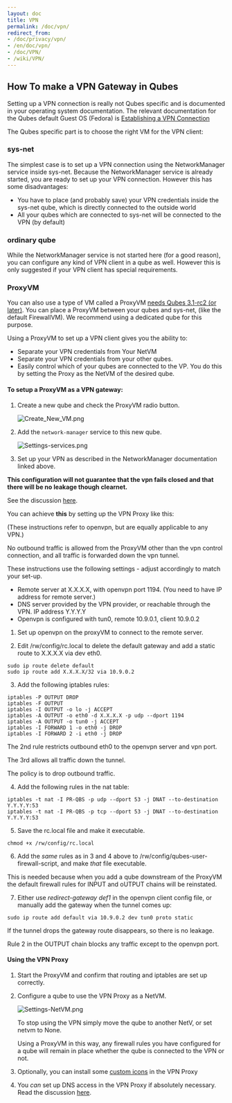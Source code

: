 ```yaml
---
layout: doc
title: VPN
permalink: /doc/vpn/
redirect_from:
- /doc/privacy/vpn/
- /en/doc/vpn/
- /doc/VPN/
- /wiki/VPN/
---
```


How To make a VPN Gateway in Qubes
----------------------------------

Setting up a VPN connection is really not Qubes specific and is documented in your operating system documentation. The relevant documentation for the Qubes default Guest OS (Fedora) is [Establishing a VPN Connection](https://docs.fedoraproject.org/en-US/Fedora/23/html/Networking_Guide/sec-Establishing_a_VPN_Connection.html)

The Qubes specific part is to choose the right VM for the VPN client:

### sys-net

The simplest case is to set up a VPN connection using the NetworkManager service inside sys-net. Because the NetworkManager service is already started, you are ready to set up your VPN connection. However this has some disadvantages:

-   You have to place (and probably save) your VPN credentials inside the sys-net qube, which is directly connected to the outside world
-   All your qubes which are connected to sys-net will be connected to the VPN (by default)

### ordinary qube

While the NetworkManager service is not started here (for a good reason), you can configure any kind of VPN client in a qube as well. However this is only suggested if your VPN client has special requirements.

### ProxyVM

You can also use a type of VM called a ProxyVM [needs Qubes 3.1-rc2 (or later)](https://github.com/QubesOS/qubes-issues/issues/1052). You can place a ProxyVM between your qubes and sys-net, (like the default FirewallVM). We recommend using a dedicated qube for this purpose.

Using a ProxyVM to set up a VPN client gives you the ability to:

-   Separate your VPN credentials from Your NetVM
-   Separate your VPN credentials from your other qubes.
-   Easily control which of your qubes are connected to the VP. You do this by setting the Proxy as the NetVM of the desired qube.

#### To setup a ProxyVM as a VPN gateway:

1.  Create a new qube and check the ProxyVM radio button.

    ![Create\_New\_VM.png](/attachment/wiki/VPN/Create_New_VM.png)

2.  Add the `network-manager` service to this new qube.

    ![Settings-services.png](/attachment/wiki/VPN/Settings-services.png)

3.  Set up your VPN as described in the NetworkManager documentation linked above.



**This configuration will not guarantee that the vpn fails closed and that there will be no leakage though clearnet.**


See the discussion [here](https://github.com/QubesOS/qubes-issues/issues/1941).

You can achieve **this** by setting up the VPN Proxy like this:

(These instructions refer to openvpn, but are equally applicable to any VPN.)

No outbound traffic is allowed from the ProxyVM other than the vpn control connection, and all traffic is forwarded down the vpn tunnel.

These instructions use the following settings - adjust accordingly to match your set-up.
- Remote server at X.X.X.X, with openvpn port 1194. (You need to have IP address for remote server.)
- DNS server provided by the VPN provider, or reachable through the VPN. IP address Y.Y.Y.Y
- Openvpn is configured with tun0, remote 10.9.0.1, client 10.9.0.2

1. Set up openvpn on the proxyVM to connect to the remote server.

2. Edit /rw/config/rc.local to delete the default gateway and add a static route to X.X.X.X via dev eth0.
~~~
sudo ip route delete default
sudo ip route add X.X.X.X/32 via 10.9.0.2
~~~

3. Add the following iptables rules:
~~~
iptables -P OUTPUT DROP
iptables -F OUTPUT
iptables -I OUTPUT -o lo -j ACCEPT
iptables -A OUTPUT -o eth0 -d X.X.X.X -p udp --dport 1194
iptables -A OUTPUT -o tun0 -j ACCEPT
iptables -I FORWARD 1 -o eth0 -j DROP
iptables -I FORWARD 2 -i eth0 -j DROP
~~~
The 2nd rule restricts outbound eth0 to the openvpn server and vpn port.

The 3rd allows all traffic down the tunnel.

The policy is to drop outbound traffic.

4. Add the following rules in the nat table:
~~~
iptables -t nat -I PR-QBS -p udp --dport 53 -j DNAT --to-destination Y.Y.Y.Y:53
iptables -t nat -I PR-QBS -p tcp --dport 53 -j DNAT --to-destination Y.Y.Y.Y:53
~~~

5. Save the rc.local file and make it executable.
~~~
chmod +x /rw/config/rc.local
~~~

6. Add the *same* rules as in 3 and 4 above to /rw/config/qubes-user-firewall-script, and make *that* file executable.

This is needed because when you add a qube downstream of the ProxyVM the default firewall rules for INPUT and oUTPUT chains will be reinstated.

7. Either use *redirect-gateway def1* in the openvpn client config file, or manually add the gateway when the tunnel comes up:
~~~
sudo ip route add default via 10.9.0.2 dev tun0 proto static
~~~

If the tunnel drops the gateway route disappears, so there is no leakage. 

Rule 2 in the OUTPUT chain blocks any traffic except to the openvpn port.

#### Using the VPN Proxy

1. Start the ProxyVM and confirm that routing and iptables are set up correctly.

2. Configure a qube to use the VPN Proxy as a NetVM.

    ![Settings-NetVM.png](/attachment/wiki/VPN/Settings-NetVM.png)
    
    To stop using the VPN simply move the qube to another NetV, or set netvm to None.
    
    Using a ProxyVM in this way, any firewall rules you have configured for a qube will remain in place whether the qube is connected to the VPN or not.

3. Optionally, you can install some [custom icons](https://github.com/Zrubi/qubes-artwork-proxy-vpn) in the VPN Proxy
4. You *can* set up DNS access in the VPN Proxy if absolutely necessary. Read the discussion [here](https://github.com/QubesOS/qubes-issues/issues/1941).
